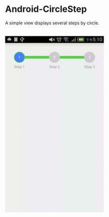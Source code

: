 # Android-CircleStep
A simple view displays several steps by circle.
<br><br><br>
![alt tag](https://github.com/FaberSober/Android-CircleStep/blob/master/art/circlestepview.gif)
